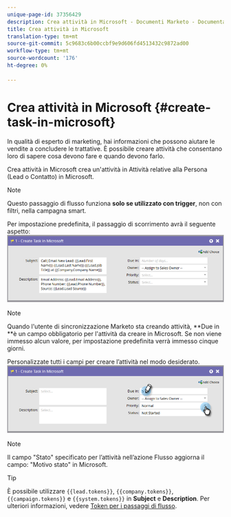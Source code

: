 ```yaml
---
unique-page-id: 37356429
description: Crea attività in Microsoft - Documenti Marketo - Documentazione prodotto
title: Crea attività in Microsoft
translation-type: tm+mt
source-git-commit: 5c9683c6b00ccbf9e9d606fd4513432c9872ad00
workflow-type: tm+mt
source-wordcount: '176'
ht-degree: 0%

---
```



# Crea attività in Microsoft {#create-task-in-microsoft}

In qualità di esperto di marketing, hai informazioni che possono aiutare le vendite a concludere le trattative. È possibile creare attività che consentano loro di sapere cosa devono fare e quando devono farlo.

Crea attività in Microsoft crea un&#39;attività in Attività relative alla Persona (Lead o Contatto) in Microsoft.

>[!NOTE]
>
>Questo passaggio di flusso funziona **solo se utilizzato con trigger**, non con filtri, nella campagna smart.

Per impostazione predefinita, il passaggio di scorrimento avrà il seguente aspetto:   ![](assets/msd1.png)

>[!NOTE]
>
>Quando l&#39;utente di sincronizzazione Marketo sta creando attività, **Due in **è un campo obbligatorio per l&#39;attività da creare in Microsoft. Se non viene immesso alcun valore, per impostazione predefinita verrà immesso cinque giorni.

Personalizzate tutti i campi per creare l’attività nel modo desiderato.   ![](assets/msd2.png)

>[!NOTE]
>
>Il campo &quot;Stato&quot; specificato per l’attività nell’azione Flusso aggiorna il campo: &quot;Motivo stato&quot; in Microsoft.

>[!TIP]
>
>È possibile utilizzare `{{lead.tokens}}`, `{{company.tokens}}`, `{{campaign.tokens}}` e `{{system.tokens}}` in **Subject** e **Description**. Per ulteriori informazioni, vedere [Token per i passaggi di flusso](http://docs.marketo.com/x/c4AR).


